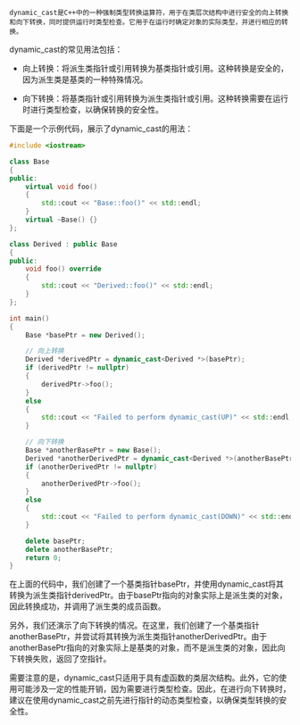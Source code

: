     dynamic_cast是C++中的一种强制类型转换运算符，用于在类层次结构中进行安全的向上转换和向下转换，同时提供运行时类型检查。它用于在运行时确定对象的实际类型，并进行相应的转换。

dynamic_cast的常见用法包括：

* 向上转换：将派生类指针或引用转换为基类指针或引用。这种转换是安全的，因为派生类是基类的一种特殊情况。

* 向下转换：将基类指针或引用转换为派生类指针或引用。这种转换需要在运行时进行类型检查，以确保转换的安全性。

下面是一个示例代码，展示了dynamic_cast的用法：

```cpp
#include <iostream>

class Base
{
public:
    virtual void foo()
    {
        std::cout << "Base::foo()" << std::endl;
    }
    virtual ~Base() {}
};

class Derived : public Base
{
public:
    void foo() override
    {
        std::cout << "Derived::foo()" << std::endl;
    }
};

int main()
{
    Base *basePtr = new Derived();

    // 向上转换
    Derived *derivedPtr = dynamic_cast<Derived *>(basePtr);
    if (derivedPtr != nullptr)
    {
        derivedPtr->foo();
    }
    else
    {
        std::cout << "Failed to perform dynamic_cast(UP)" << std::endl;
    }

    // 向下转换
    Base *anotherBasePtr = new Base();
    Derived *anotherDerivedPtr = dynamic_cast<Derived *>(anotherBasePtr);
    if (anotherDerivedPtr != nullptr)
    {
        anotherDerivedPtr->foo();
    }
    else
    {
        std::cout << "Failed to perform dynamic_cast(DOWN)" << std::endl;
    }

    delete basePtr;
    delete anotherBasePtr;
    return 0;
}
```
在上面的代码中，我们创建了一个基类指针basePtr，并使用dynamic_cast将其转换为派生类指针derivedPtr。由于basePtr指向的对象实际上是派生类的对象，因此转换成功，并调用了派生类的成员函数。

另外，我们还演示了向下转换的情况。在这里，我们创建了一个基类指针anotherBasePtr，并尝试将其转换为派生类指针anotherDerivedPtr。由于anotherBasePtr指向的对象实际上是基类的对象，而不是派生类的对象，因此向下转换失败，返回了空指针。

需要注意的是，dynamic_cast只适用于具有虚函数的类层次结构。此外，它的使用可能涉及一定的性能开销，因为需要进行类型检查。因此，在进行向下转换时，建议在使用dynamic_cast之前先进行指针的动态类型检查，以确保类型转换的安全性。